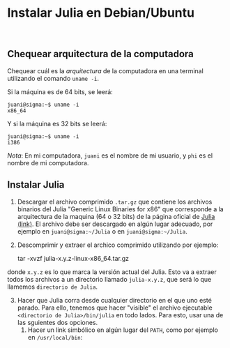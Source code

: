 # Instalar Julia en Debian/Ubuntu

&nbsp;
## Chequear arquitectura de la computadora


Chequear cuál es la *arquitectura* de la computadora en una terminal utilizando el comando `uname -i`.
	
Si la máquina es de 64 bits, se leerá:

	juani@sigma:~$ uname -i
	x86_64
	
Y si la máquina es 32 bits se leerá:

	juani@sigma:~$ uname -i
	i386

*Nota*: En mi computadora, `juani` es el nombre de mi usuario, y `phi` es el nombre de mi computadora.

## Instalar Julia


1. Descargar el archivo comprimido `.tar.gz` que contiene los archivos binarios del Julia "Generic Linux Binaries for x86" que corresponde a la arquitectura de la maquina (64 o 32 bits) de la página oficial de [Julia (link)](https://julialang.org/downloads/). El archivo debe ser descargado en algún lugar adecuado, por ejemplo en `juani@sigma:~/Julia` o en `juani@sigma:~/Julia`.

2. Descomprimir y extraer el archico comprimido utilizando por ejemplo:

	tar -xvzf julia-x.y.z-linux-x86\_64.tar.gz
	
donde `x.y.z` es lo que marca la versión actual del Julia. Esto va a extraer todos los archivos a un directorio llamado `julia-x.y.z`, que será lo que llamemos `directorio de Julia`. 

3. Hacer que Julia corra desde cualquier directorio en el que uno esté parado. Para ello, tenemos que hacer "visible" el archivo ejecutable `<directorio de Julia>/bin/julia` en todo lados. Para esto, usar una de las sguientes dos opciones.
	1. Hacer un link simbólico en algún lugar del `PATH`, como por ejemplo en `/usr/local/bin`:
